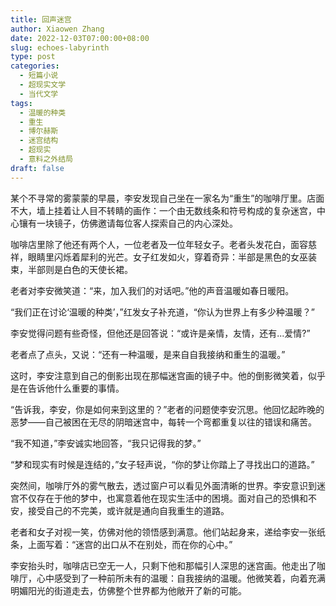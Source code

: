 ```yaml
---
title: 回声迷宫
author: Xiaowen Zhang
date: 2022-12-03T07:00:00+08:00
slug: echoes-labyrinth
type: post
categories:
  - 短篇小说
  - 超现实文学
  - 当代文学
tags:
  - 温暖的种类
  - 重生
  - 博尔赫斯
  - 迷宫结构
  - 超现实
  - 意料之外结局
draft: false
---
```


某个不寻常的雾蒙蒙的早晨，李安发现自己坐在一家名为“重生”的咖啡厅里。店面不大，墙上挂着让人目不转睛的画作：一个由无数线条和符号构成的复杂迷宫，中心镶有一块镜子，仿佛邀请每位客人探索自己的内心深处。

咖啡店里除了他还有两个人，一位老者及一位年轻女子。老者头发花白，面容慈祥，眼睛里闪烁着犀利的光芒。女子红发如火，穿着奇异：半部是黑色的女巫装束，半部则是白色的天使长裙。

老者对李安微笑道：“来，加入我们的对话吧。”他的声音温暖如春日暖阳。

“我们正在讨论‘温暖的种类’，”红发女子补充道，“你认为世界上有多少种温暖？”

李安觉得问题有些奇怪，但他还是回答说：“或许是亲情，友情，还有...爱情?”

老者点了点头，又说：“还有一种温暖，是来自自我接纳和重生的温暖。”

这时，李安注意到自己的倒影出现在那幅迷宫画的镜子中。他的倒影微笑着，似乎是在告诉他什么重要的事情。

“告诉我，李安，你是如何来到这里的？”老者的问题使李安沉思。他回忆起昨晚的恶梦——自己被困在无尽的阴暗迷宫中，每转一个弯都重复以往的错误和痛苦。

“我不知道，”李安诚实地回答，“我只记得我的梦。”

“梦和现实有时候是连结的，”女子轻声说，“你的梦让你踏上了寻找出口的道路。”

突然间，咖啡厅外的雾气散去，透过窗户可以看见外面清晰的世界。李安意识到迷宫不仅存在于他的梦中，也寓意着他在现实生活中的困境。面对自己的恐惧和不安，接受自己的不完美，或许就是通向自我重生的道路。

老者和女子对视一笑，仿佛对他的领悟感到满意。他们站起身来，递给李安一张纸条，上面写着：“迷宫的出口从不在别处，而在你的心中。”

李安抬头时，咖啡店已空无一人，只剩下他和那幅引人深思的迷宫画。他走出了咖啡厅，心中感受到了一种前所未有的温暖：自我接纳的温暖。他微笑着，向着充满明媚阳光的街道走去，仿佛整个世界都为他敞开了新的可能。